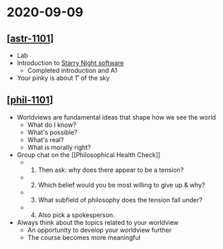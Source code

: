 # 2020-09-09

## [[astr-1101]]

- Lab
- Introduction to [Starry Night software](http://www.starrynighteducation.com)
  - Completed introduction and A1
- Your pinky is about 1˚ of the sky

## [[phil-1101]]

- Worldviews are fundamental ideas that shape how we see the world
  - What do I know?
  - What's possible?
  - What's real?
  - What is morally right?
- Group chat on the [[Philosophical Health Check]]
  - 1.  Then ask: why does there appear to be a tension?
  - 2. Which belief would you be most willing to give up & why?
  - 3. What subfield of philosophy does the tension fall under?
  - 4. Also pick a spokesperson.
- Always think about the topics related to your worldview
  - An opportunity to develop your worldview further
  - The course becomes more meaningful

[//begin]: # "Autogenerated link references for markdown compatibility"
[astr-1101]: astr-1101 "ASTR 1101 - Intro to the Solar System"
[phil-1101]: phil-1101 "PHIL 1101 - Intro to Philosophy: Knowledge and Reality"
[philosophical-health-check]: philosophical-health-check "Philosophical Health Check"
[//end]: # "Autogenerated link references"
